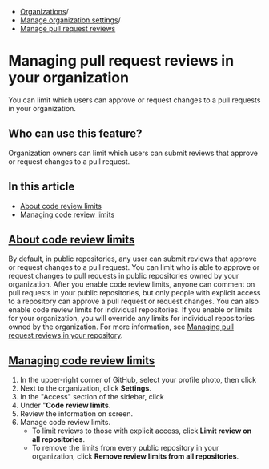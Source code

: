   * [Organizations](https://docs.github.com/en/organizations "Organizations")/
  * [Manage organization settings](https://docs.github.com/en/organizations/managing-organization-settings "Manage organization settings")/
  * [Manage pull request reviews](https://docs.github.com/en/organizations/managing-organization-settings/managing-pull-request-reviews-in-your-organization "Manage pull request reviews")


# Managing pull request reviews in your organization
You can limit which users can approve or request changes to a pull requests in your organization.
## Who can use this feature?
Organization owners can limit which users can submit reviews that approve or request changes to a pull request.
## In this article
  * [About code review limits](https://docs.github.com/en/organizations/managing-organization-settings/managing-pull-request-reviews-in-your-organization#about-code-review-limits)
  * [Managing code review limits](https://docs.github.com/en/organizations/managing-organization-settings/managing-pull-request-reviews-in-your-organization#managing-code-review-limits)


## [About code review limits](https://docs.github.com/en/organizations/managing-organization-settings/managing-pull-request-reviews-in-your-organization#about-code-review-limits)
By default, in public repositories, any user can submit reviews that approve or request changes to a pull request.
You can limit who is able to approve or request changes to pull requests in public repositories owned by your organization. After you enable code review limits, anyone can comment on pull requests in your public repositories, but only people with explicit access to a repository can approve a pull request or request changes.
You can also enable code review limits for individual repositories. If you enable or limits for your organization, you will override any limits for individual repositories owned by the organization. For more information, see [Managing pull request reviews in your repository](https://docs.github.com/en/repositories/managing-your-repositorys-settings-and-features/managing-repository-settings/managing-pull-request-reviews-in-your-repository).
## [Managing code review limits](https://docs.github.com/en/organizations/managing-organization-settings/managing-pull-request-reviews-in-your-organization#managing-code-review-limits)
  1. In the upper-right corner of GitHub, select your profile photo, then click 
  2. Next to the organization, click **Settings**.
  3. In the "Access" section of the sidebar, click 
  4. Under "**Code review limits**.
  5. Review the information on screen.
  6. Manage code review limits. 
     * To limit reviews to those with explicit access, click **Limit review on all repositories**.
     * To remove the limits from every public repository in your organization, click **Remove review limits from all repositories**.



